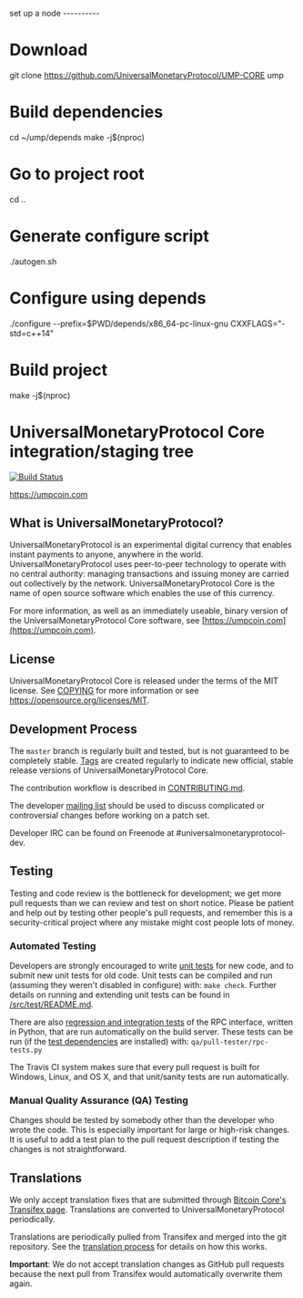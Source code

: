 set up a node ----------
# Download
git clone https://github.com/UniversalMonetaryProtocol/UMP-CORE ump
# Build dependencies
cd ~/ump/depends
make -j$(nproc)

# Go to project root
cd ..

# Generate configure script
./autogen.sh

# Configure using depends
./configure --prefix=$PWD/depends/x86_64-pc-linux-gnu CXXFLAGS="-std=c++14"

# Build project
make -j$(nproc)




UniversalMonetaryProtocol Core integration/staging tree
=====================================

[![Build Status](https://travis-ci.org/universalmonetaryprotocol-project/universalmonetaryprotocol.svg?branch=master)](https://travis-ci.org/universalmonetaryprotocol-project/universalmonetaryprotocol)

https://umpcoin.com

What is UniversalMonetaryProtocol?
----------------

UniversalMonetaryProtocol is an experimental digital currency that enables instant payments to
anyone, anywhere in the world. UniversalMonetaryProtocol uses peer-to-peer technology to operate
with no central authority: managing transactions and issuing money are carried
out collectively by the network. UniversalMonetaryProtocol Core is the name of open source
software which enables the use of this currency.

For more information, as well as an immediately useable, binary version of
the UniversalMonetaryProtocol Core software, see [https://umpcoin.com](https://umpcoin.com).

License
-------

UniversalMonetaryProtocol Core is released under the terms of the MIT license. See [COPYING](COPYING) for more
information or see https://opensource.org/licenses/MIT.

Development Process
-------------------

The `master` branch is regularly built and tested, but is not guaranteed to be
completely stable. [Tags](https://github.com/universalmonetaryprotocol-project/universalmonetaryprotocol/tags) are created
regularly to indicate new official, stable release versions of UniversalMonetaryProtocol Core.

The contribution workflow is described in [CONTRIBUTING.md](CONTRIBUTING.md).

The developer [mailing list](https://groups.google.com/forum/#!forum/universalmonetaryprotocol-dev)
should be used to discuss complicated or controversial changes before working
on a patch set.

Developer IRC can be found on Freenode at #universalmonetaryprotocol-dev.

Testing
-------

Testing and code review is the bottleneck for development; we get more pull
requests than we can review and test on short notice. Please be patient and help out by testing
other people's pull requests, and remember this is a security-critical project where any mistake might cost people
lots of money.

### Automated Testing

Developers are strongly encouraged to write [unit tests](src/test/README.md) for new code, and to
submit new unit tests for old code. Unit tests can be compiled and run
(assuming they weren't disabled in configure) with: `make check`. Further details on running
and extending unit tests can be found in [/src/test/README.md](/src/test/README.md).

There are also [regression and integration tests](/qa) of the RPC interface, written
in Python, that are run automatically on the build server.
These tests can be run (if the [test dependencies](/qa) are installed) with: `qa/pull-tester/rpc-tests.py`

The Travis CI system makes sure that every pull request is built for Windows, Linux, and OS X, and that unit/sanity tests are run automatically.

### Manual Quality Assurance (QA) Testing

Changes should be tested by somebody other than the developer who wrote the
code. This is especially important for large or high-risk changes. It is useful
to add a test plan to the pull request description if testing the changes is
not straightforward.

Translations
------------

We only accept translation fixes that are submitted through [Bitcoin Core's Transifex page](https://www.transifex.com/projects/p/bitcoin/).
Translations are converted to UniversalMonetaryProtocol periodically.

Translations are periodically pulled from Transifex and merged into the git repository. See the
[translation process](doc/translation_process.md) for details on how this works.

**Important**: We do not accept translation changes as GitHub pull requests because the next
pull from Transifex would automatically overwrite them again.
